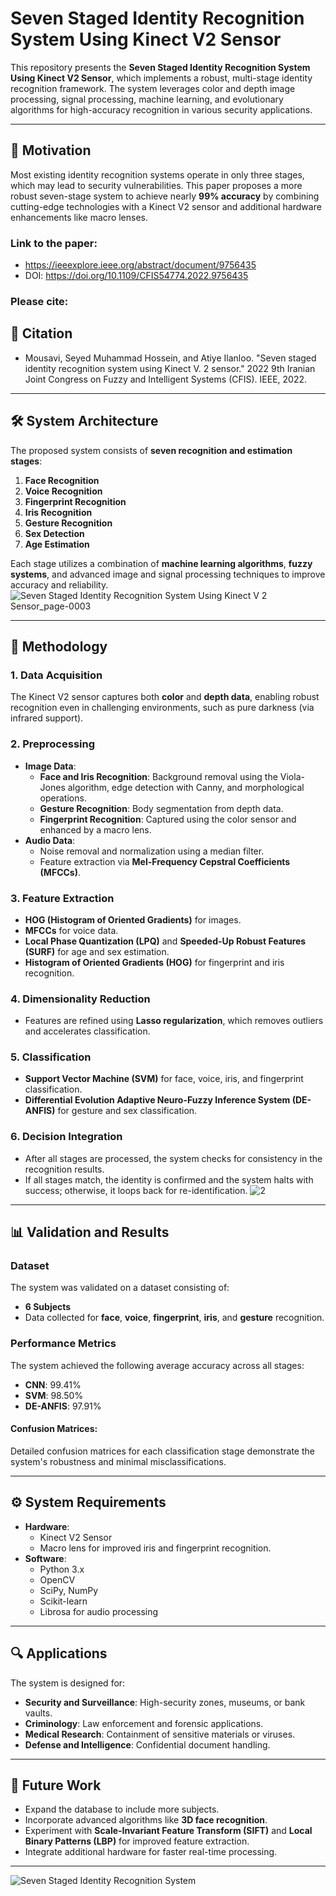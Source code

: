 # Seven Staged Identity Recognition System Using Kinect V2 Sensor

This repository presents the **Seven Staged Identity Recognition System Using Kinect V2 Sensor**, which implements a robust, multi-stage identity recognition framework. The system leverages color and depth image processing, signal processing, machine learning, and evolutionary algorithms for high-accuracy recognition in various security applications.

---

## 📜 **Motivation**
Most existing identity recognition systems operate in only three stages, which may lead to security vulnerabilities. This paper proposes a more robust seven-stage system to achieve nearly **99% accuracy** by combining cutting-edge technologies with a Kinect V2 sensor and additional hardware enhancements like macro lenses.

### Link to the paper:
- https://ieeexplore.ieee.org/abstract/document/9756435
- DOI: https://doi.org/10.1109/CFIS54774.2022.9756435
### Please cite:
## 📝 **Citation**
- Mousavi, Seyed Muhammad Hossein, and Atiye Ilanloo. "Seven staged identity recognition system using Kinect V. 2 sensor." 2022 9th Iranian Joint Congress on Fuzzy and Intelligent Systems (CFIS). IEEE, 2022.
---

## 🛠️ **System Architecture**
The proposed system consists of **seven recognition and estimation stages**:
1. **Face Recognition**
2. **Voice Recognition**
3. **Fingerprint Recognition**
4. **Iris Recognition**
5. **Gesture Recognition**
6. **Sex Detection**
7. **Age Estimation**

Each stage utilizes a combination of **machine learning algorithms**, **fuzzy systems**, and advanced image and signal processing techniques to improve accuracy and reliability.
![Seven Staged Identity Recognition System Using Kinect V 2 Sensor_page-0003](https://github.com/user-attachments/assets/5a5ba7dc-7244-4de8-8a67-88589460e9ac)

---

## 🚀 **Methodology**

### **1. Data Acquisition**
The Kinect V2 sensor captures both **color** and **depth data**, enabling robust recognition even in challenging environments, such as pure darkness (via infrared support).

### **2. Preprocessing**
- **Image Data**:
  - **Face and Iris Recognition**: Background removal using the Viola-Jones algorithm, edge detection with Canny, and morphological operations.
  - **Gesture Recognition**: Body segmentation from depth data.
  - **Fingerprint Recognition**: Captured using the color sensor and enhanced by a macro lens.
- **Audio Data**:
  - Noise removal and normalization using a median filter.
  - Feature extraction via **Mel-Frequency Cepstral Coefficients (MFCCs)**.

### **3. Feature Extraction**
- **HOG (Histogram of Oriented Gradients)** for images.
- **MFCCs** for voice data.
- **Local Phase Quantization (LPQ)** and **Speeded-Up Robust Features (SURF)** for age and sex estimation.
- **Histogram of Oriented Gradients (HOG)** for fingerprint and iris recognition.

### **4. Dimensionality Reduction**
- Features are refined using **Lasso regularization**, which removes outliers and accelerates classification.

### **5. Classification**
- **Support Vector Machine (SVM)** for face, voice, iris, and fingerprint classification.
- **Differential Evolution Adaptive Neuro-Fuzzy Inference System (DE-ANFIS)** for gesture and sex classification.

### **6. Decision Integration**
- After all stages are processed, the system checks for consistency in the recognition results.
- If all stages match, the identity is confirmed and the system halts with success; otherwise, it loops back for re-identification.
![2](https://github.com/user-attachments/assets/63de1523-1ba8-49d7-8d42-dde8b65b5c94)

---

## 📊 **Validation and Results**

### **Dataset**
The system was validated on a dataset consisting of:
- **6 Subjects**
- Data collected for **face**, **voice**, **fingerprint**, **iris**, and **gesture** recognition.

### **Performance Metrics**
The system achieved the following average accuracy across all stages:
- **CNN**: 99.41%
- **SVM**: 98.50%
- **DE-ANFIS**: 97.91%

#### **Confusion Matrices**:
Detailed confusion matrices for each classification stage demonstrate the system's robustness and minimal misclassifications.

---

## ⚙️ **System Requirements**
- **Hardware**:
  - Kinect V2 Sensor
  - Macro lens for improved iris and fingerprint recognition.
- **Software**:
  - Python 3.x
  - OpenCV
  - SciPy, NumPy
  - Scikit-learn
  - Librosa for audio processing

---

## 🔍 **Applications**
The system is designed for:
- **Security and Surveillance**: High-security zones, museums, or bank vaults.
- **Criminology**: Law enforcement and forensic applications.
- **Medical Research**: Containment of sensitive materials or viruses.
- **Defense and Intelligence**: Confidential document handling.

---

## 🧩 **Future Work**
- Expand the database to include more subjects.
- Incorporate advanced algorithms like **3D face recognition**.
- Experiment with **Scale-Invariant Feature Transform (SIFT)** and **Local Binary Patterns (LBP)** for improved feature extraction.
- Integrate additional hardware for faster real-time processing.

---



![Seven Staged Identity Recognition System](https://user-images.githubusercontent.com/11339420/166145010-d6a4abba-1d2e-4cbc-a7e7-7a8ac92f0870.JPG)
